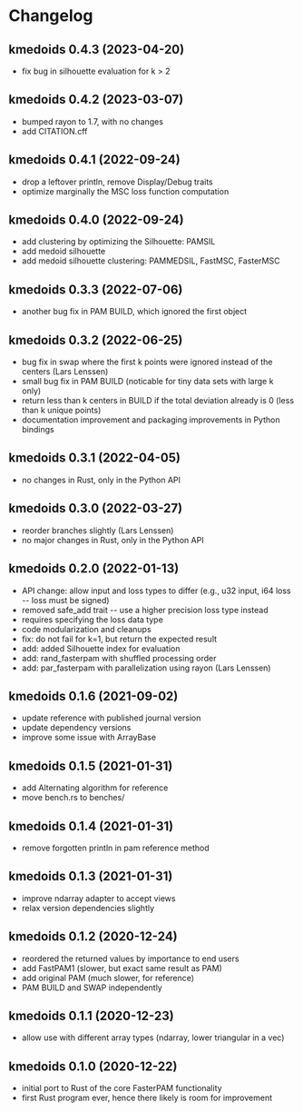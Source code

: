 # Changelog

## kmedoids 0.4.3 (2023-04-20)

- fix bug in silhouette evaluation for k > 2

## kmedoids 0.4.2 (2023-03-07)

- bumped rayon to 1.7, with no changes
- add CITATION.cff

## kmedoids 0.4.1 (2022-09-24)

- drop a leftover println, remove Display/Debug traits
- optimize marginally the MSC loss function computation

## kmedoids 0.4.0 (2022-09-24)

- add clustering by optimizing the Silhouette: PAMSIL
- add medoid silhouette
- add medoid silhouette clustering: PAMMEDSIL, FastMSC, FasterMSC

## kmedoids 0.3.3 (2022-07-06)

- another bug fix in PAM BUILD, which ignored the first object

## kmedoids 0.3.2 (2022-06-25)

- bug fix in swap where the first k points were ignored instead of the centers (Lars Lenssen)
- small bug fix in PAM BUILD (noticable for tiny data sets with large k only)
- return less than k centers in BUILD if the total deviation already is 0 (less than k unique points)
- documentation improvement and packaging improvements in Python bindings

## kmedoids 0.3.1 (2022-04-05)

- no changes in Rust, only in the Python API

## kmedoids 0.3.0 (2022-03-27)

- reorder branches slightly (Lars Lenssen)
- no major changes in Rust, only in the Python API

## kmedoids 0.2.0 (2022-01-13)

- API change: allow input and loss types to differ
  (e.g., u32 input, i64 loss -- loss must be signed)
- removed safe_add trait -- use a higher precision loss type instead
- requires specifying the loss data type
- code modularization and cleanups
- fix: do not fail for k=1, but return the expected result
- add: added Silhouette index for evaluation
- add: rand_fasterpam with shuffled processing order
- add: par_fasterpam with parallelization using rayon (Lars Lenssen)

## kmedoids 0.1.6 (2021-09-02)

- update reference with published journal version
- update dependency versions
- improve some issue with ArrayBase

## kmedoids 0.1.5 (2021-01-31)

- add Alternating algorithm for reference
- move bench.rs to benches/

## kmedoids 0.1.4 (2021-01-31)

- remove forgotten println in pam reference method

## kmedoids 0.1.3 (2021-01-31)

- improve ndarray adapter to accept views
- relax version dependencies slightly

## kmedoids 0.1.2 (2020-12-24)

- reordered the returned values by importance to end users
- add FastPAM1 (slower, but exact same result as PAM)
- add original PAM (much slower, for reference)
- PAM BUILD and SWAP independently

## kmedoids 0.1.1 (2020-12-23)

- allow use with different array types (ndarray, lower triangular in a vec)

## kmedoids 0.1.0 (2020-12-22)

- initial port to Rust of the core FasterPAM functionality
- first Rust program ever, hence there likely is room for improvement
